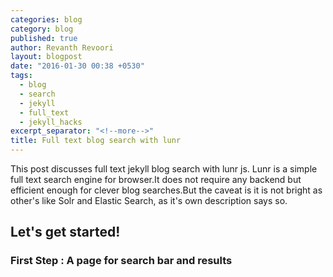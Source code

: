 ```yaml
---
categories: blog
category: blog
published: true
author: Revanth Revoori
layout: blogpost
date: "2016-01-30 00:38 +0530"
tags: 
  - blog
  - search
  - jekyll
  - full_text
  - jekyll_hacks
excerpt_separator: "<!--more-->"
title: Full text blog search with lunr
---
```


This post discusses full text jekyll blog search with lunr js. Lunr is a simple full text search engine for browser.It does not require any backend but efficient enough for clever blog searches.But the caveat is it is not bright as other's like Solr and Elastic Search, as it's own description says so.

## Let's get started!

### First Step : A page for search bar and results


